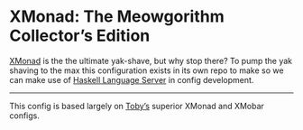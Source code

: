 XMonad: The Meowgorithm Collector’s Edition
===========================================

[XMonad][xm] is the the ultimate yak-shave, but why stop there? To pump the yak
shaving to the max this configuration exists in its own repo to make so we can
make use of [Haskell Language Server][hls] in config development.

[xm]: https://xmonad.org/
[hls]: https://github.com/haskell/haskell-language-server

***

This config is based largely on [Toby’s](https://github.com/toby) superior
XMonad and XMobar configs.
